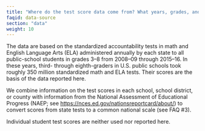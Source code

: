 ```yaml
---
title: "Where do the test score data come from? What years, grades, and subjects are used?"
faqid: data-source
section: "data" 
weight: 10
---
```

The data are based on the standardized accountability tests in math and English Language Arts (ELA) administered annually by each state to all public-school students in grades 3–8 from 2008–09 through 2015–16. In these years, third- through eighth-graders in U.S. public schools took roughly 350 million standardized math and ELA tests. Their scores are the basis of the data reported here. 

We combine information on the test scores in each school, school district, or county with information from the National Assessment of Educational Progress (NAEP; see https://nces.ed.gov/nationsreportcard/about/) to convert scores from state tests to a common national scale (see FAQ #3). 

Individual student test scores are neither used nor reported here.
